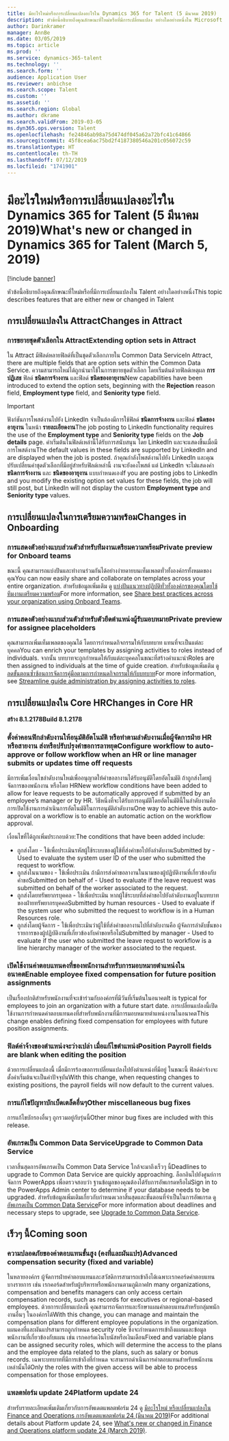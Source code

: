 ```yaml
---
title: มีอะไรใหม่หรือการเปลี่ยนแปลงอะไรใน Dynamics 365 for Talent (5 มีนาคม 2019)
description: หัวข้อนี้อธิบายถึงคุณลักษณะที่ใหม่หรือที่มีการเปลี่ยนแปลง อย่างใดอย่างหนึ่งใน Microsoft Dynamics 365 for Talent
author: Darinkramer
manager: AnnBe
ms.date: 03/05/2019
ms.topic: article
ms.prod: ''
ms.service: dynamics-365-talent
ms.technology: ''
ms.search.form: ''
audience: Application User
ms.reviewer: anbichse
ms.search.scope: Talent
ms.custom: ''
ms.assetid: ''
ms.search.region: Global
ms.author: dkrame
ms.search.validFrom: 2019-03-05
ms.dyn365.ops.version: Talent
ms.openlocfilehash: fe24846ab98a75d474df045a62a72bfc41c64866
ms.sourcegitcommit: 45f8cea6ac75bd2f4187380546a201c056072c59
ms.translationtype: HT
ms.contentlocale: th-TH
ms.lasthandoff: 07/12/2019
ms.locfileid: "1741901"
---
```

# <a name="whats-new-or-changed-in-dynamics-365-for-talent-march-5-2019"></a><span data-ttu-id="59236-103">มีอะไรใหม่หรือการเปลี่ยนแปลงอะไรใน Dynamics 365 for Talent (5 มีนาคม 2019)</span><span class="sxs-lookup"><span data-stu-id="59236-103">What's new or changed in Dynamics 365 for Talent (March 5, 2019)</span></span>

[!include [banner](includes/banner.md)]

<span data-ttu-id="59236-104">หัวข้อนี้อธิบายถึงคุณลักษณะที่ใหม่หรือที่มีการเปลี่ยนแปลงใน Talent อย่างใดอย่างหนึ่ง</span><span class="sxs-lookup"><span data-stu-id="59236-104">This topic describes features that are either new or changed in Talent</span></span>

## <a name="changes-in-attract"></a><span data-ttu-id="59236-105">การเปลี่ยนแปลงใน Attract</span><span class="sxs-lookup"><span data-stu-id="59236-105">Changes in Attract</span></span>

### <a name="extending-option-sets-in-attract"></a><span data-ttu-id="59236-106">การขยายชุดตัวเลือกใน Attract</span><span class="sxs-lookup"><span data-stu-id="59236-106">Extending option sets in Attract</span></span>

<span data-ttu-id="59236-107">ใน Attract มีฟิลด์หลายฟิลด์ที่เป็นชุดตัวเลือกภายใน Common Data Service</span><span class="sxs-lookup"><span data-stu-id="59236-107">In Attract, there are multiple fields that are option sets within the Common Data Service.</span></span> <span data-ttu-id="59236-108">ความสามารถใหม่ได้ถูกนำมาใช้ในการขยายชุดตัวเลือก โดยเริ่มต้นด้วยฟิลด์เหตุผล **การปฏิเสธ** ฟิลด์ **ชนิดการจ้างงาน** และฟิลด์ **ชนิดของอายุงาน**</span><span class="sxs-lookup"><span data-stu-id="59236-108">New capabilities have been introduced to extend the option sets, beginning with the **Rejection** reason field, **Employment type** field, and **Seniority type** field.</span></span>

> [!IMPORTANT]
> <span data-ttu-id="59236-109">ฟังก์ชันการโพสต์งานไปยัง LinkedIn จำเป็นต้องมีการใช้ฟิลด์ **ชนิดการจ้างงาน** และฟิลด์ **ชนิดของอายุงาน** ในหน้า **รายละเอียดงาน**</span><span class="sxs-lookup"><span data-stu-id="59236-109">The job posting to LinkedIn functionality requires the use of the **Employment type** and **Seniority type** fields on the **Job details** page.</span></span> <span data-ttu-id="59236-110">ค่าเริ่มต้นในฟิลด์เหล่านี้ได้รับการสนับสนุน โดย LinkedIn และจะแสดงขึ้นเมื่อมีการโพสต์งาน</span><span class="sxs-lookup"><span data-stu-id="59236-110">The default values in these fields are supported by LinkedIn and are displayed when the job is posted.</span></span> <span data-ttu-id="59236-111">ถ้าคุณกำลังโพสต์งานไปยัง LinkedIn และคุณปรับเปลี่ยนค่าชุดตัวเลือกที่มีอยู่สำหรับฟิลด์เหล่านี้ งานจะยังคงโพสต์ แต่ LinkedIn จะไม่แสดงค่า **ชนิดการจ้างงาน** และ **ชนิดของอายุงาน** แบบกำหนดเอง</span><span class="sxs-lookup"><span data-stu-id="59236-111">If you are posting jobs to LinkedIn and you modify the existing option set values for these fields, the job will still post, but LinkedIn will not display the custom **Employment type** and **Seniority type** values.</span></span>

## <a name="changes-in-onboarding"></a><span data-ttu-id="59236-112">การเปลี่ยนแปลงในการเตรียมความพร้อม</span><span class="sxs-lookup"><span data-stu-id="59236-112">Changes in Onboarding</span></span>

### <a name="private-preview-for-onboard-teams"></a><span data-ttu-id="59236-113">การแสดงตัวอย่างแบบส่วนตัวสำหรับทีมงานเตรียมความพร้อม</span><span class="sxs-lookup"><span data-stu-id="59236-113">Private preview for Onboard teams</span></span>
<span data-ttu-id="59236-114">ขณะนี้ คุณสามารถแบ่งปันและทำงานร่วมกันได้อย่างง่ายดายบนเท็มเพลตทั่วทั้งองค์กรทั้งหมดของคุณ</span><span class="sxs-lookup"><span data-stu-id="59236-114">You can now easily share and collaborate on templates across your entire organization.</span></span> <span data-ttu-id="59236-115">สำหรับข้อมูลเพิ่มเติม ดู [แบ่งปันแนวทางปฏิบัติทั่วทั้งองค์กรของคุณโดยใช้ทีมงานเตรียมความพร้อม](https://docs.microsoft.com/business-applications-release-notes/April19/dynamics365-talent/onboard/share-best-practices-teams)</span><span class="sxs-lookup"><span data-stu-id="59236-115">For more information, see [Share best practices across your organization using Onboard Teams](https://docs.microsoft.com/business-applications-release-notes/April19/dynamics365-talent/onboard/share-best-practices-teams).</span></span>

### <a name="private-preview-for-assignee-placeholders"></a><span data-ttu-id="59236-116">การแสดงตัวอย่างแบบส่วนตัวสำหรับตัวยึดตำแหน่งผู้รับมอบหมาย</span><span class="sxs-lookup"><span data-stu-id="59236-116">Private preview for assignee placeholders</span></span>
<span data-ttu-id="59236-117">คุณสามารถเพิ่มเท็มเพลตของคุณได้ โดยการกำหนดกิจกรรมให้กับบทบาท แทนที่จะเป็นแต่ละบุคคล</span><span class="sxs-lookup"><span data-stu-id="59236-117">You can enrich your templates by assigning activities to roles instead of individuals.</span></span> <span data-ttu-id="59236-118">จากนั้น บทบาทจะถูกกำหนดให้กับแต่ละบุคคลในขณะที่สร้างคำแนะนำ</span><span class="sxs-lookup"><span data-stu-id="59236-118">Roles are then assigned to individuals at the time of guide creation.</span></span> <span data-ttu-id="59236-119">สำหรับข้อมูลเพิ่มเติม ดู [ลดขั้นตอนซ้ำซ้อนการจัดการคู่มือตามการกำหนดกิจกรรมให้กับบทบาท](https://docs.microsoft.com/business-applications-release-notes/April19/dynamics365-talent/onboard/assign-activities-roles)</span><span class="sxs-lookup"><span data-stu-id="59236-119">For more information, see [Streamline guide administration by assigning activities to roles](https://docs.microsoft.com/business-applications-release-notes/April19/dynamics365-talent/onboard/assign-activities-roles).</span></span>

## <a name="changes-in-core-hr"></a><span data-ttu-id="59236-120">การเปลี่ยนแปลงใน Core HR</span><span class="sxs-lookup"><span data-stu-id="59236-120">Changes in Core HR</span></span>
<span data-ttu-id="59236-121">**สร้าง 8.1.2178**</span><span class="sxs-lookup"><span data-stu-id="59236-121">**Build 8.1.2178**</span></span>

### <a name="configure-workflow-to-auto-approve-or-follow-workflow-when-an-hr-or-line-manager-submits-or-updates-time-off-requests"></a><span data-ttu-id="59236-122">ตั้งค่าคอนฟิกลำดับงานให้อนุมัติอัตโนมัติ หรือทำตามลำดับงานเมื่อผู้จัดการฝ่าย HR หรือสายงาน ส่งหรือปรับปรุงคำขอการลาหยุด</span><span class="sxs-lookup"><span data-stu-id="59236-122">Configure workflow to auto-approve or follow workflow when an HR or line manager submits or updates time off requests</span></span>
<span data-ttu-id="59236-123">มีการเพิ่มเงื่อนไขลำดับงานใหม่เพื่ออนุญาตให้คำขอลางานได้รับอนุมัติโดยอัตโนมัติ ถ้าถูกส่งโดยผู้จัดการของพนักงาน หรือโดย HR</span><span class="sxs-lookup"><span data-stu-id="59236-123">New workflow conditions have been added to allow for leave requests to be automatically approved if submitted by an employee’s manager or by HR.</span></span> <span data-ttu-id="59236-124">วิธีหนึ่งที่จะได้รับการอนุมัติโดยอัตโนมัตินี้ในลำดับงานคือ การเปิดใช้งานการดำเนินการอัตโนมัติในการอนุมัติลำดับงาน</span><span class="sxs-lookup"><span data-stu-id="59236-124">One way to achieve this auto-approval on a workflow is to enable an automatic action on the workflow approval.</span></span>

<span data-ttu-id="59236-125">เงื่อนไขที่ได้ถูกเพิ่มประกอบด้วย:</span><span class="sxs-lookup"><span data-stu-id="59236-125">The conditions that have been added include:</span></span>

- <span data-ttu-id="59236-126">ถูกส่งโดย - ใช้เพื่อประเมินรหัสผู้ใช้ระบบของผู้ใช้ที่ส่งคำขอไปยังลำดับงาน</span><span class="sxs-lookup"><span data-stu-id="59236-126">Submitted by - Used to evaluate the system user ID of the user who submitted the request to workflow.</span></span>
- <span data-ttu-id="59236-127">ถูกส่งในนามของ - ใช้เพื่อประเมิน ถ้ามีการส่งคำขอลางานในนามของผู้ปฏิบัติงานที่เกี่ยวข้องกับคำขอ</span><span class="sxs-lookup"><span data-stu-id="59236-127">Submitted on behalf of - Used to evaluate if the leave request was submitted on behalf of the worker associated to the request.</span></span>
- <span data-ttu-id="59236-128">ถูกส่งโดยทรัพยากรบุคคล - ใช้เพื่อประเมิน หากผู้ใช้ระบบที่ส่งคำขอไปยังลำดับงานอยู่ในบทบาทของฝ่ายทรัพยากรบุคคล</span><span class="sxs-lookup"><span data-stu-id="59236-128">Submitted by human resources - Used to evaluate if the system user who submitted the request to workflow is in a Human Resources role.</span></span>
- <span data-ttu-id="59236-129">ถูกส่งโดยผู้จัดการ - ใช้เพื่อประเมินว่าผู้ใช้ที่ส่งคำขอลางานไปที่ลำดับงานคือ ผู้จัดการลำดับชั้นของรายการของผู้ปฏิบัติงานที่เกี่ยวข้องกับคำขอหรือไม่</span><span class="sxs-lookup"><span data-stu-id="59236-129">Submitted by manager - Used to evaluate if the user who submitted the leave request to workflow is a line hierarchy manager of the worker associated to the request.</span></span>

### <a name="enable-employee-fixed-compensation-for-future-position-assignments"></a><span data-ttu-id="59236-130">เปิดใช้งานค่าตอบแทนคงที่ของพนักงานสำหรับการมอบหมายตำแหน่งในอนาคต</span><span class="sxs-lookup"><span data-stu-id="59236-130">Enable employee fixed compensation for future position assignments</span></span>
<span data-ttu-id="59236-131">เป็นเรื่องปกติสำหรับพนักงานที่จะเข้าร่วมกับองค์กรที่มีวันที่เริ่มต้นในอนาคต</span><span class="sxs-lookup"><span data-stu-id="59236-131">It is typical for employees to join an organization with a future start date.</span></span> <span data-ttu-id="59236-132">การเปลี่ยนแปลงนี้เปิดใช้งานการกำหนดค่าตอบแทนคงที่สำหรับพนักงานที่มีการมอบหมายตำแหน่งงานในอนาคต</span><span class="sxs-lookup"><span data-stu-id="59236-132">This change enables defining fixed compensation for employees with future position assignments.</span></span>

### <a name="position-payroll-fields-are-blank-when-editing-the-position"></a><span data-ttu-id="59236-133">ฟิลด์ค่าจ้างของตำแหน่งจะว่างเปล่า เมื่อแก้ไขตำแหน่ง</span><span class="sxs-lookup"><span data-stu-id="59236-133">Position Payroll fields are blank when editing the position</span></span>
<span data-ttu-id="59236-134">ด้วยการเปลี่ยนแปลงนี้ เมื่อมีการร้องขอการเปลี่ยนแปลงไปยังตำแหน่งที่มีอยู่ ในขณะนี้ ฟิลด์ค่าจ้างจะตั้งค่าเริ่มต้นจะเป็นค่าปัจจุบัน</span><span class="sxs-lookup"><span data-stu-id="59236-134">With this change, when requesting changes to existing positions, the payroll fields will now default to the current values.</span></span>

### <a name="other-miscellaneous-bug-fixes"></a><span data-ttu-id="59236-135">การแก้ไขปัญหาบักเบ็ดเตล็ดอื่นๆ</span><span class="sxs-lookup"><span data-stu-id="59236-135">Other miscellaneous bug fixes</span></span>
<span data-ttu-id="59236-136">การแก้ไขบักรองอื่นๆ ถูกรวมอยู่กับรุ่นนี้</span><span class="sxs-lookup"><span data-stu-id="59236-136">Other minor bug fixes are included with this release.</span></span>

### <a name="upgrade-to-common-data-service"></a><span data-ttu-id="59236-137">อัพเกรดเป็น Common Data Service</span><span class="sxs-lookup"><span data-stu-id="59236-137">Upgrade to Common Data Service</span></span>
<span data-ttu-id="59236-138">เวลาสิ้นสุดการอัพเกรดเป็น Common Data Service ใกล้จะมาถึงเร็วๆ นี้</span><span class="sxs-lookup"><span data-stu-id="59236-138">Deadlines to upgrade to Common Data Service are quickly approaching.</span></span> <span data-ttu-id="59236-139">ล็อกอินไปยังศูนย์การจัดการ PowerApps เพื่อตรวจสอบว่า ฐานข้อมูลของคุณต้องได้รับการอัพเกรดหรือไม่</span><span class="sxs-lookup"><span data-stu-id="59236-139">Sign in to the PowerApps Admin center to determine if your database needs to be upgraded.</span></span> <span data-ttu-id="59236-140">สำหรับข้อมูลเพิ่มเติมเกี่ยวกับกำหนดเวลาสิ้นสุดและขั้นตอนที่จำเป็นในการอัพเกรด ดู [อัพเกรดเป็น Common Data Service](https://docs.microsoft.com/common-data-service/upgradecds/introduction-upgrade-cds)</span><span class="sxs-lookup"><span data-stu-id="59236-140">For more information about deadlines and necessary steps to upgrade, see [Upgrade to Common Data Service](https://docs.microsoft.com/common-data-service/upgradecds/introduction-upgrade-cds).</span></span>

## <a name="coming-soon"></a><span data-ttu-id="59236-141">เร็วๆ นี้</span><span class="sxs-lookup"><span data-stu-id="59236-141">Coming soon</span></span>

###  <a name="advanced-compensation-security-fixed-and-variable"></a><span data-ttu-id="59236-142">ความปลอดภัยของค่าตอบแทนขั้นสูง (คงที่และผันแปร)</span><span class="sxs-lookup"><span data-stu-id="59236-142">Advanced compensation security (fixed and variable)</span></span>
<span data-ttu-id="59236-143">ในหลายองค์กร ผู้จัดการฝ่ายค่าตอบแทนและสวัสดิการสามารถเข้าถึงได้เฉพาะเรกคอร์ดค่าตอบแทนบางรายการ เช่น เรกคอร์ดสำหรับผู้บริหารหรือพนักงานตามภูมิภาค</span><span class="sxs-lookup"><span data-stu-id="59236-143">In many organizations, compensation and benefits managers can only access certain compensation records, such as records for executives or regional-based employees.</span></span> <span data-ttu-id="59236-144">ด้วยการเปลี่ยนแปลงนี้ คุณสามารถจัดการและรักษาแผนค่าตอบแทนสำหรับกลุ่มพนักงานอื่นๆ ในองค์กรได้</span><span class="sxs-lookup"><span data-stu-id="59236-144">With this change, you can manage and maintain the compensation plans for different employee populations in the organization.</span></span> <span data-ttu-id="59236-145">แผนคงที่และผันแปรสามารถถูกกำหนด security role ซึ่งจะกำหนดการเข้าถึงแผนและข้อมูลพนักงานที่เกี่ยวข้องกับแผน เช่น เรกคอร์ดเงินโบนัสหรือเงินเดือน</span><span class="sxs-lookup"><span data-stu-id="59236-145">Fixed and variable plans can be assigned security roles, which will determine the access to the plans and the employee data related to the plans, such as salary or bonus records.</span></span> <span data-ttu-id="59236-146">เฉพาะบทบาทที่มีการเข้าถึงที่กำหนด จะสามารถดำเนินการค่าตอบแทนสำหรับพนักงานเหล่านั้นได้</span><span class="sxs-lookup"><span data-stu-id="59236-146">Only the roles with the given access will be able to process compensation for those employees.</span></span>

###  <a name="platform-update-24"></a><span data-ttu-id="59236-147">แพลตฟอร์ม update 24</span><span class="sxs-lookup"><span data-stu-id="59236-147">Platform update 24</span></span>
<span data-ttu-id="59236-148">สำหรับรายละเอียดเพิ่มเติมเกี่ยวกับการอัพเดตแพลตฟอร์ม 24 ดู [มีอะไรใหม่ หรือเปลี่ยนแปลงใน Finance and Operations การอัพเดตแพลตฟอร์ม 24 (มีนาคม 2019)](https://docs.microsoft.com/dynamics365/unified-operations/fin-and-ops/get-started/whats-new-platform-update-24)</span><span class="sxs-lookup"><span data-stu-id="59236-148">For additional details about Platform update 24, see [What's new or changed in Finance and Operations platform update 24 (March 2019)](https://docs.microsoft.com/dynamics365/unified-operations/fin-and-ops/get-started/whats-new-platform-update-24).</span></span>
